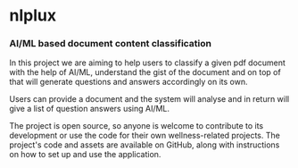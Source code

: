 # nlplux
### AI/ML based document content classification

In this project we are aiming to help users to classify a given pdf document with the help of AI/ML, understand the gist of the document and on top of that will generate questions and answers accordingly on its own.

Users can provide a document and the system will analyse and in return will give a list of question answers using AI/ML.

The project is open source, so anyone is welcome to contribute to its development or use the code for their own wellness-related projects. The project's code and assets are available on GitHub, along with instructions on how to set up and use the application.



